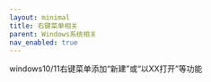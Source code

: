 ```yaml
---
layout: minimal
title: 右键菜单相关
parent: Windows系统相关
nav_enabled: true
---
```

windows10/11右键菜单添加“新建”或“以XX打开”等功能
